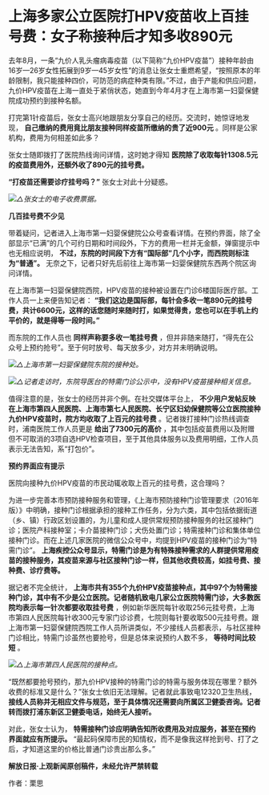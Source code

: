 # 上海多家公立医院打HPV疫苗收上百挂号费：女子称接种后才知多收890元

‍去年8月，一条“九价人乳头瘤病毒疫苗（以下简称“九价HPV疫苗”）接种年龄由16岁—26岁女性拓展到9岁—45岁女性”的消息让张女士重燃希望，“按照原本的年龄限制，我只能接种四价，可防范的病症种类有限。”不过，由于产能和供应问题，九价HPV疫苗在上海一直处于紧俏状态，她直到今年4月才在上海市第一妇婴保健院成功预约到接种名额。

打完第1针疫苗后，张女士高兴地跟朋友分享自己的经历。交流时，她惊讶地发现， **自己缴纳的费用竟比朋友接种同样疫苗所缴纳的贵了近900元**
。同样是公家机构，费用为何相差如此多？

张女士随即拨打了医院热线询问详情，这时她才得知 **医院除了收取每针1308.5元的疫苗费用外，还额外收了890元的挂号费。**

**“打疫苗还需要诊疗挂号吗？”** 张女士对此十分疑惑。

![](https://inews.gtimg.com/newsapp_bt/0/15791180727/1000)_△张女士的电子收费票据。_

**几百挂号费不少见**

带着疑问，记者进入上海市第一妇婴保健院公众号查看详情。在预约界面，除了全部显示“已满”的几个可约日期和时间段外，下方的费用一栏并无金额，弹窗提示中也无相应说明，
**不过，东院的时间段下方有“国际部”几个小字，而西院则标注为“普通”。** 无奈之下，记者只好先后前往上海市第一妇婴保健院东西两个院区询问详情。

在上海市第一妇婴保健院西院，HPV疫苗的接种被设置在门诊6楼国际医疗部。工作人员一上来便告知记者：
**“我们这边是国际部，每针会多收一笔890元的挂号费，共计6600元，这样的话您随时来随时打，如果觉得贵，您也可以在手机上约平价的，就是得等一段时间。”**

而东院的工作人员也 **同样声称要多收一笔挂号费** ，但并非随来随打，“得先在公众号上预约抢号”。至于何时放号、每天放多少，对方并未明确说明。

![](https://inews.gtimg.com/newsapp_bt/0/15791180729/1000)_△上海市第一妇婴保健院东院的接种处。_

![](https://inews.gtimg.com/newsapp_bt/0/15791180730/1000)_△记者走访时，东院导医台的特需门诊公示中，没有HPV疫苗接种相关信息。_

值得注意的是，张女士的经历并非个例。在社交媒体平台上，
**不少用户发帖反映在上海市第四人民医院、上海市第七人民医院、长宁区妇幼保健院等公立医院接种九价HPV疫苗时，院方均收取了上百元的挂号费**
。记者拨打接种门诊热线调查时，浦南医院工作人员更是 **给出了7300元的高价**
，其中包括疫苗费用以及附赠但不可取消的3项自选HPV检查项目，至于其他具体服务以及费用明细，工作人员表示无法告知，系“打包价”。

**预约界面应有提示**

医院向接种九价HPV疫苗的市民动辄收取上百元的挂号费，这合理吗？

为进一步完善本市预防接种服务和管理，《上海市预防接种门诊管理要求（2016年版）》中明确，接种门诊根据承担的接种工作任务，分为六类，其中包括依据街道（乡、镇）行政区划设置的，为儿童和成人提供常规预防接种服务的社区接种门诊；医院产科接种室；卡介苗接种门诊；犬伤处置门诊；特需接种门诊和集体单位接种门诊。而在上述几家医院的微信公众号中，均提到HPV疫苗的接种门诊为“特需门诊”。
**上海疾控公众号显示，特需门诊是为有特殊接种需求的人群提供常用疫苗的接种服务，其疫苗来源与社区接种门诊一样，但其他收费较高，如挂号费、接种费、诊疗费等。**

据记者不完全统计，
**上海市共有355个九价HPV疫苗接种点，其中97个为特需接种门诊，其中有不少是公立医院。记者随机致电几家公立医院特需门诊，大多数医院均表示每一针次都要收取挂号费**
，例如新华医院每针收取256元挂号费，上海市第四人民医院每针收300元专家门诊诊费，七院则每针要收取500元挂号费。跟上海市第一妇婴保健院西院工作人员所讲类似，不少接线人员都表示，与社区接种门诊相比，特需门诊虽然也要抢号，但是总体来说预约人数不多，
**等待时间比较短** 。

![](https://inews.gtimg.com/newsapp_bt/0/15791180772/1000)_△上海市第四人民医院的接种点。_

“既然都要抢号预约，那九价HPV接种的特需门诊的特需与服务体现在哪里？额外收费的标准又是什么？”张女士依旧无法理解。记者就此事致电12320卫生热线，
**接线人员称并无相应文件与规范，至于具体情况还需要向所属区卫健委咨询。记者转而拨打浦东新区卫健委电话，始终无人接听。**

对此，张女士认为， **特需接种门诊应明确告知所收费用及对应服务，甚至在预约界面就应有所提示。**
“最起码保障市民的知情权，而不是像我这样抢到号、打了之后，才知道这里的价格比普通门诊贵出那么多。”

**解放日报·上观新闻原创稿件，未经允许严禁转载**

作者：栗思


